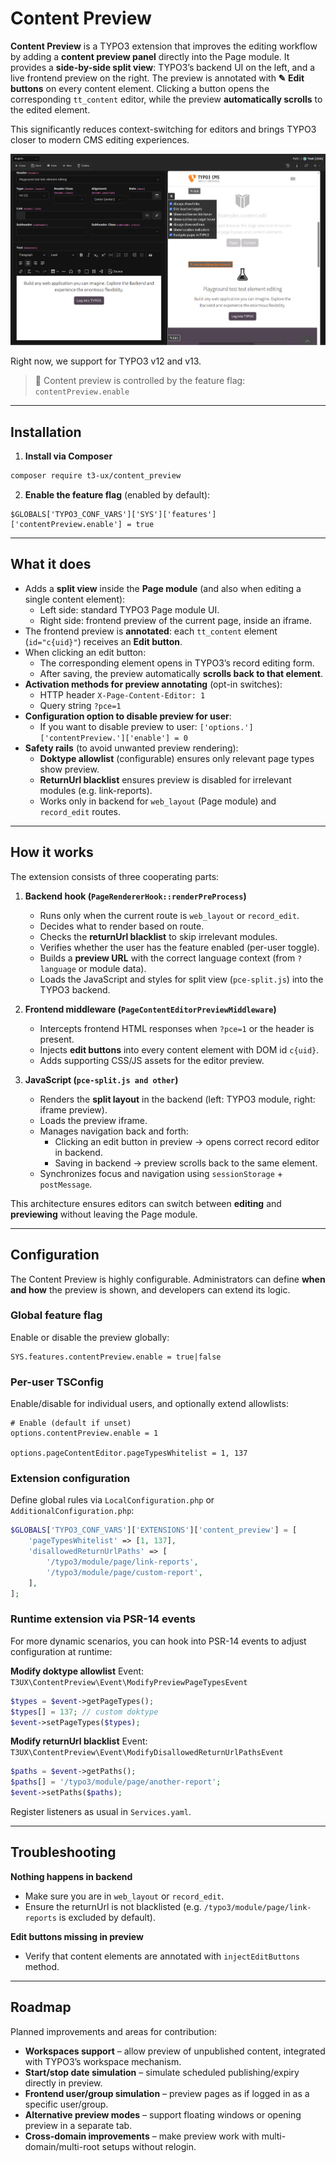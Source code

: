 # Content Preview

**Content Preview** is a TYPO3 extension that improves the editing workflow by adding a **content preview panel** directly into the Page module.
It provides a **side-by-side split view**: TYPO3’s backend UI on the left, and a live frontend preview on the right. The preview is annotated with **✎ Edit buttons** on every content element. Clicking a button opens the corresponding `tt_content` editor, while the preview **automatically scrolls** to the edited element.

This significantly reduces context-switching for editors and brings TYPO3 closer to modern CMS editing experiences.

![Content preview](./Resources/Public/Images/screenshot.png?raw=true "Content preview")


Right now, we support for TYPO3 v12 and v13.

> 🔧 Content preview is controlled by the feature flag: `contentPreview.enable`

---

## Installation

1. **Install via Composer**

```bash
composer require t3-ux/content_preview
```

2. **Enable the feature flag** (enabled by default):

```typoscript
$GLOBALS['TYPO3_CONF_VARS']['SYS']['features']['contentPreview.enable'] = true
```

---

## What it does

- Adds a **split view** inside the **Page module** (and also when editing a single content element):
    - Left side: standard TYPO3 Page module UI.
    - Right side: frontend preview of the current page, inside an iframe.
- The frontend preview is **annotated**: each `tt_content` element (`id="c{uid}"`) receives an **Edit button**.
- When clicking an edit button:
    - The corresponding element opens in TYPO3’s record editing form.
    - After saving, the preview automatically **scrolls back to that element**.
- **Activation methods for preview annotating** (opt-in switches):
    - HTTP header `X-Page-Content-Editor: 1`
    - Query string `?pce=1`
- **Configuration option to disable preview for user**:
    - If you want to disable preview to user: ```['options.']['contentPreview.']['enable'] = 0```
- **Safety rails** (to avoid unwanted preview rendering):
    - **Doktype allowlist** (configurable) ensures only relevant page types show preview.
    - **ReturnUrl blacklist** ensures preview is disabled for irrelevant modules (e.g. link-reports).
    - Works only in backend for `web_layout` (Page module) and `record_edit` routes.

---

## How it works

The extension consists of three cooperating parts:

1. **Backend hook (`PageRendererHook::renderPreProcess`)**
    - Runs only when the current route is `web_layout` or `record_edit`.
    - Decides what to render based on route.
    - Checks the **returnUrl blacklist** to skip irrelevant modules.
    - Verifies whether the user has the feature enabled (per-user toggle).
    - Builds a **preview URL** with the correct language context (from `?language` or module data).
    - Loads the JavaScript and styles for split view (`pce-split.js`) into the TYPO3 backend.

2. **Frontend middleware (`PageContentEditorPreviewMiddleware`)**
    - Intercepts frontend HTML responses when `?pce=1` or the header is present.
    - Injects **edit buttons** into every content element with DOM id `c{uid}`.
    - Adds supporting CSS/JS assets for the editor preview.

3. **JavaScript (`pce-split.js and other`)**
    - Renders the **split layout** in the backend (left: TYPO3 module, right: iframe preview).
    - Loads the preview iframe.
    - Manages navigation back and forth:
        - Clicking an edit button in preview → opens correct record editor in backend.
        - Saving in backend → preview scrolls back to the same element.
    - Synchronizes focus and navigation using `sessionStorage` + `postMessage`.

This architecture ensures editors can switch between **editing** and **previewing** without leaving the Page module.

---

## Configuration

The Content Preview is highly configurable. Administrators can define **when and how** the preview is shown, and developers can extend its logic.

### Global feature flag

Enable or disable the preview globally:

```typoscript
SYS.features.contentPreview.enable = true|false
```

### Per-user TSConfig

Enable/disable for individual users, and optionally extend allowlists:

```typoscript
# Enable (default if unset)
options.contentPreview.enable = 1

options.pageContentEditor.pageTypesWhitelist = 1, 137
```

### Extension configuration

Define global rules via `LocalConfiguration.php` or `AdditionalConfiguration.php`:

```php
$GLOBALS['TYPO3_CONF_VARS']['EXTENSIONS']['content_preview'] = [
    'pageTypesWhitelist' => [1, 137],
    'disallowedReturnUrlPaths' => [
        '/typo3/module/page/link-reports',
        '/typo3/module/page/custom-report',
    ],
];
```

### Runtime extension via PSR-14 events

For more dynamic scenarios, you can hook into PSR-14 events to adjust configuration at runtime:

**Modify doktype allowlist**
Event: `T3UX\ContentPreview\Event\ModifyPreviewPageTypesEvent`

```php
$types = $event->getPageTypes();
$types[] = 137; // custom doktype
$event->setPageTypes($types);
```

**Modify returnUrl blacklist**
Event: `T3UX\ContentPreview\Event\ModifyDisallowedReturnUrlPathsEvent`

```php
$paths = $event->getPaths();
$paths[] = '/typo3/module/page/another-report';
$event->setPaths($paths);
```

Register listeners as usual in `Services.yaml`.

---

## Troubleshooting

**Nothing happens in backend**
- Make sure you are in `web_layout` or `record_edit`.
- Ensure the returnUrl is not blacklisted (e.g. `/typo3/module/page/link-reports` is excluded by default).

**Edit buttons missing in preview**
- Verify that content elements are annotated with ```injectEditButtons``` method.

---

## Roadmap

Planned improvements and areas for contribution:

- **Workspaces support** – allow preview of unpublished content, integrated with TYPO3’s workspace mechanism.
- **Start/stop date simulation** – simulate scheduled publishing/expiry directly in preview.
- **Frontend user/group simulation** – preview pages as if logged in as a specific user/group.
- **Alternative preview modes** – support floating windows or opening preview in a separate tab.
- **Cross-domain improvements** – make preview work  with multi-domain/multi-root setups without relogin.
